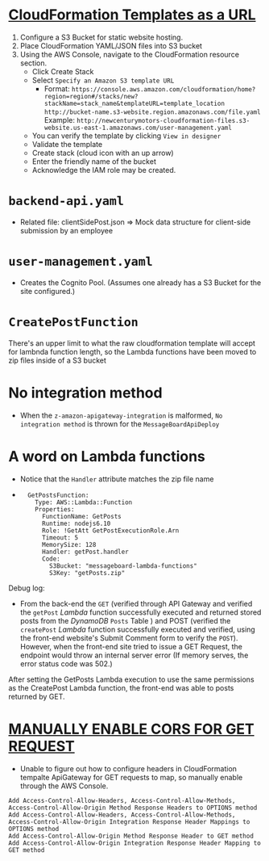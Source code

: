 # [CloudFormation Templates as a URL](https://aws.amazon.com/blogs/devops/construct-your-own-launch-stack-url/)
1. Configure a S3 Bucket for static website hosting.
2. Place CloudFormation YAML/JSON files into S3 bucket
3. Using the AWS Console, navigate to the CloudFormation resource section.
    - Click Create Stack
    - Select `Specify an Amazon S3 template URL`
        - Format:
        `https://console.aws.amazon.com/cloudformation/home?region=region#/stacks/new?stackName=stack_name&templateURL=template_location`
        `http://bucket-name.s3-website.region.amazonaws.com/file.yaml`
        Example: 
        `http://newcenturymotors-cloudformation-files.s3-website.us-east-1.amazonaws.com/user-management.yaml`
    - You can verify the template by clicking `View in designer`
    - Validate the template
    - Create stack (cloud icon with an up arrow)
    - Enter the friendly name of the bucket 
    - Acknowledge the IAM role may be created.

# `backend-api.yaml` 
- Related file: clientSidePost.json => Mock data structure for client-side submission by an employee

# `user-management.yaml`
- Creates the Cognito Pool. (Assumes one already has a S3 Bucket for the site configured.)

# `CreatePostFunction`
There's an upper limit to what the raw cloudformation template will accept for lambnda function length, so the Lambda functions have been moved to zip files inside of a S3 bucket



# No integration method
- When the `z-amazon-apigateway-integration` is malformed, `No integration method` is thrown for the `MessageBoardApiDeploy`


# A word on Lambda functions
- Notice that the `Handler` attribute matches the zip file name
- ``` 
    GetPostsFunction:
      Type: AWS::Lambda::Function
      Properties:
        FunctionName: GetPosts
        Runtime: nodejs6.10
        Role: !GetAtt GetPostExecutionRole.Arn
        Timeout: 5
        MemorySize: 128
        Handler: getPost.handler
        Code:
          S3Bucket: "messageboard-lambda-functions"
          S3Key: "getPosts.zip"
    ```

Debug log:
- From the back-end the `GET` (verified through API Gateway and verified the `getPost` _Lambda_ function successfully executed and returned stored posts from the _DynamoDB_ `Posts` Table ) and POST (verified the `createPost` _Lambda_ function successfully executed and verified, using the front-end website's Submit Comment form to verify the `POST`). However, when the front-end site tried to issue a GET Request, the endpoint would throw an internal server error (If memory serves, the error status code was 502.)

After setting the GetPosts Lambda execution to use the same permissions as the CreatePost Lambda function, the front-end was able to posts returned by GET. 


# [MANUALLY ENABLE CORS FOR GET REQUEST](https://docs.aws.amazon.com/apigateway/latest/developerguide/how-to-cors.html)
- Unable to figure out how to configure headers in CloudFormation tempalte ApiGateway for GET requests to map, so manually enable through the AWS Console.


```
Add Access-Control-Allow-Headers, Access-Control-Allow-Methods, Access-Control-Allow-Origin Method Response Headers to OPTIONS method
Add Access-Control-Allow-Headers, Access-Control-Allow-Methods, Access-Control-Allow-Origin Integration Response Header Mappings to OPTIONS method
Add Access-Control-Allow-Origin Method Response Header to GET method
Add Access-Control-Allow-Origin Integration Response Header Mapping to GET method
```